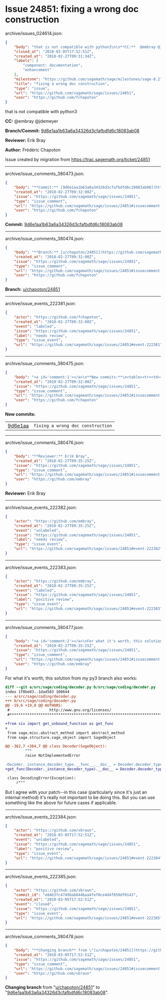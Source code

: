# Issue 24851: fixing a wrong doc construction

archive/issues_024614.json:
```json
{
    "body": "that is not compatible with python3\n\n**CC:**  @embray @jdemeyer\n\n**Branch/Commit:** [9d6e1aa1b63a6a34326d3cfafbdfd6c18083ab08](https://github.com/sagemath/sagetrac-mirror/commit/9d6e1aa1b63a6a34326d3cfafbdfd6c18083ab08)\n\n**Reviewer:** Erik Bray\n\n**Author:** Fr\u00e9d\u00e9ric Chapoton\n\nIssue created by migration from https://trac.sagemath.org/ticket/24851\n\n",
    "closed_at": "2018-03-05T17:52:51Z",
    "created_at": "2018-02-27T09:31:34Z",
    "labels": [
        "component: documentation",
        "enhancement"
    ],
    "milestone": "https://github.com/sagemath/sage/milestones/sage-8.2",
    "title": "fixing a wrong doc construction",
    "type": "issue",
    "url": "https://github.com/sagemath/sage/issues/24851",
    "user": "https://github.com/fchapoton"
}
```
that is not compatible with python3

**CC:**  @embray @jdemeyer

**Branch/Commit:** [9d6e1aa1b63a6a34326d3cfafbdfd6c18083ab08](https://github.com/sagemath/sagetrac-mirror/commit/9d6e1aa1b63a6a34326d3cfafbdfd6c18083ab08)

**Reviewer:** Erik Bray

**Author:** Frédéric Chapoton

Issue created by migration from https://trac.sagemath.org/ticket/24851





---

archive/issue_comments_380473.json:
```json
{
    "body": "**Commit:** [9d6e1aa1b63a6a34326d3cfafbdfd6c18083ab08](https://github.com/sagemath/sagetrac-mirror/commit/9d6e1aa1b63a6a34326d3cfafbdfd6c18083ab08)",
    "created_at": "2018-02-27T09:32:00Z",
    "issue": "https://github.com/sagemath/sage/issues/24851",
    "type": "issue_comment",
    "url": "https://github.com/sagemath/sage/issues/24851#issuecomment-380473",
    "user": "https://github.com/fchapoton"
}
```

**Commit:** [9d6e1aa1b63a6a34326d3cfafbdfd6c18083ab08](https://github.com/sagemath/sagetrac-mirror/commit/9d6e1aa1b63a6a34326d3cfafbdfd6c18083ab08)



---

archive/issue_comments_380474.json:
```json
{
    "body": "**Branch:** [u/chapoton/24851](https://github.com/sagemath/sagetrac-mirror/tree/u/chapoton/24851)",
    "created_at": "2018-02-27T09:32:00Z",
    "issue": "https://github.com/sagemath/sage/issues/24851",
    "type": "issue_comment",
    "url": "https://github.com/sagemath/sage/issues/24851#issuecomment-380474",
    "user": "https://github.com/fchapoton"
}
```

**Branch:** [u/chapoton/24851](https://github.com/sagemath/sagetrac-mirror/tree/u/chapoton/24851)



---

archive/issue_events_222381.json:
```json
{
    "actor": "https://github.com/fchapoton",
    "created_at": "2018-02-27T09:32:00Z",
    "event": "labeled",
    "issue": "https://github.com/sagemath/sage/issues/24851",
    "label": "needs review",
    "type": "issue_event",
    "url": "https://github.com/sagemath/sage/issues/24851#event-222381"
}
```



---

archive/issue_comments_380475.json:
```json
{
    "body": "<a id='comment:1'></a>\n**New commits:**\n<table><tr><td><a href=\"https://github.com/sagemath/sagetrac-mirror/commit/9d6e1aa1b63a6a34326d3cfafbdfd6c18083ab08\">9d6e1aa</a></td><td><code>fixing a wrong doc construction</code></td></tr></table>\n",
    "created_at": "2018-02-27T09:32:00Z",
    "issue": "https://github.com/sagemath/sage/issues/24851",
    "type": "issue_comment",
    "url": "https://github.com/sagemath/sage/issues/24851#issuecomment-380475",
    "user": "https://github.com/fchapoton"
}
```

<a id='comment:1'></a>
**New commits:**
<table><tr><td><a href="https://github.com/sagemath/sagetrac-mirror/commit/9d6e1aa1b63a6a34326d3cfafbdfd6c18083ab08">9d6e1aa</a></td><td><code>fixing a wrong doc construction</code></td></tr></table>




---

archive/issue_comments_380476.json:
```json
{
    "body": "**Reviewer:** Erik Bray",
    "created_at": "2018-02-27T09:35:25Z",
    "issue": "https://github.com/sagemath/sage/issues/24851",
    "type": "issue_comment",
    "url": "https://github.com/sagemath/sage/issues/24851#issuecomment-380476",
    "user": "https://github.com/embray"
}
```

**Reviewer:** Erik Bray



---

archive/issue_events_222382.json:
```json
{
    "actor": "https://github.com/embray",
    "created_at": "2018-02-27T09:35:25Z",
    "event": "unlabeled",
    "issue": "https://github.com/sagemath/sage/issues/24851",
    "label": "needs review",
    "type": "issue_event",
    "url": "https://github.com/sagemath/sage/issues/24851#event-222382"
}
```



---

archive/issue_events_222383.json:
```json
{
    "actor": "https://github.com/embray",
    "created_at": "2018-02-27T09:35:25Z",
    "event": "labeled",
    "issue": "https://github.com/sagemath/sage/issues/24851",
    "label": "positive review",
    "type": "issue_event",
    "url": "https://github.com/sagemath/sage/issues/24851#event-222383"
}
```



---

archive/issue_comments_380477.json:
```json
{
    "body": "<a id='comment:2'></a>\nFor what it's worth, this solution from my py3 branch also works:\n\n```diff\ndiff --git a/src/sage/coding/decoder.py b/src/sage/coding/decoder.py\nindex 1f8be03..1dad583 100644\n--- a/src/sage/coding/decoder.py\n+++ b/src/sage/coding/decoder.py\n@@ -19,6 +19,8 @@ AUTHORS:\n #                  http://www.gnu.org/licenses/\n #*****************************************************************************\n\n+from six import get_unbound_function as get_func\n+\n from sage.misc.abstract_method import abstract_method\n from sage.structure.sage_object import SageObject\n\n@@ -362,7 +364,7 @@ class Decoder(SageObject):\n         \"\"\"\n         raise NotImplementedError\n\n-Decoder._instance_decoder_type.__func__.__doc__ = Decoder.decoder_type.__doc__\n+get_func(Decoder._instance_decoder_type).__doc__ = Decoder.decoder_type.__doc__\n\n class DecodingError(Exception):\n     r\"\"\"\n```\n\nBut I agree with your patch--in this case (particularly since it's just an internal method) it's really not important to be doing this.  But you can use something like the above for future cases if applicable.",
    "created_at": "2018-02-27T09:35:25Z",
    "issue": "https://github.com/sagemath/sage/issues/24851",
    "type": "issue_comment",
    "url": "https://github.com/sagemath/sage/issues/24851#issuecomment-380477",
    "user": "https://github.com/embray"
}
```

<a id='comment:2'></a>
For what it's worth, this solution from my py3 branch also works:

```diff
diff --git a/src/sage/coding/decoder.py b/src/sage/coding/decoder.py
index 1f8be03..1dad583 100644
--- a/src/sage/coding/decoder.py
+++ b/src/sage/coding/decoder.py
@@ -19,6 +19,8 @@ AUTHORS:
 #                  http://www.gnu.org/licenses/
 #*****************************************************************************

+from six import get_unbound_function as get_func
+
 from sage.misc.abstract_method import abstract_method
 from sage.structure.sage_object import SageObject

@@ -362,7 +364,7 @@ class Decoder(SageObject):
         """
         raise NotImplementedError

-Decoder._instance_decoder_type.__func__.__doc__ = Decoder.decoder_type.__doc__
+get_func(Decoder._instance_decoder_type).__doc__ = Decoder.decoder_type.__doc__

 class DecodingError(Exception):
     r"""
```

But I agree with your patch--in this case (particularly since it's just an internal method) it's really not important to be doing this.  But you can use something like the above for future cases if applicable.



---

archive/issue_events_222384.json:
```json
{
    "actor": "https://github.com/vbraun",
    "created_at": "2018-03-05T17:52:51Z",
    "event": "unlabeled",
    "issue": "https://github.com/sagemath/sage/issues/24851",
    "label": "positive review",
    "type": "issue_event",
    "url": "https://github.com/sagemath/sage/issues/24851#event-222384"
}
```



---

archive/issue_events_222385.json:
```json
{
    "actor": "https://github.com/vbraun",
    "commit_id": "e84b3fc4749bab844baa4fef8ce4d4f850df0143",
    "created_at": "2018-03-05T17:52:51Z",
    "event": "closed",
    "issue": "https://github.com/sagemath/sage/issues/24851",
    "type": "issue_event",
    "url": "https://github.com/sagemath/sage/issues/24851#event-222385"
}
```



---

archive/issue_comments_380478.json:
```json
{
    "body": "**Changing branch** from \"[u/chapoton/24851](https://github.com/sagemath/sagetrac-mirror/tree/u/chapoton/24851)\" to \"[9d6e1aa1b63a6a34326d3cfafbdfd6c18083ab08](https://github.com/sagemath/sagetrac-mirror/commit/9d6e1aa1b63a6a34326d3cfafbdfd6c18083ab08)\".",
    "created_at": "2018-03-05T17:52:51Z",
    "issue": "https://github.com/sagemath/sage/issues/24851",
    "type": "issue_comment",
    "url": "https://github.com/sagemath/sage/issues/24851#issuecomment-380478",
    "user": "https://github.com/vbraun"
}
```

**Changing branch** from "[u/chapoton/24851](https://github.com/sagemath/sagetrac-mirror/tree/u/chapoton/24851)" to "[9d6e1aa1b63a6a34326d3cfafbdfd6c18083ab08](https://github.com/sagemath/sagetrac-mirror/commit/9d6e1aa1b63a6a34326d3cfafbdfd6c18083ab08)".
